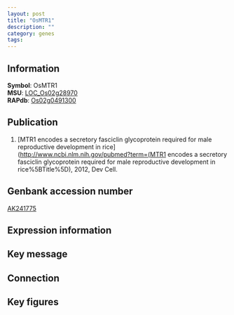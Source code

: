```yaml
---
layout: post
title: "OsMTR1"
description: ""
category: genes
tags: 
---
```


## Information
__Symbol__: OsMTR1  
__MSU__: [LOC_Os02g28970](http://rice.plantbiology.msu.edu/cgi-bin/ORF_infopage.cgi?orf=LOC_Os02g28970)  
__RAPdb__: [Os02g0491300](http://rapdb.dna.affrc.go.jp/viewer/gbrowse_details/irgsp1?name=Os02g0491300)  

## Publication
1. [MTR1 encodes a secretory fasciclin glycoprotein required for male reproductive development in rice](http://www.ncbi.nlm.nih.gov/pubmed?term=(MTR1 encodes a secretory fasciclin glycoprotein required for male reproductive development in rice%5BTitle%5D), 2012, Dev Cell.

## Genbank accession number
[AK241775](http://www.ncbi.nlm.nih.gov/nuccore/AK241775)

## Expression information

## Key message

## Connection

## Key figures


